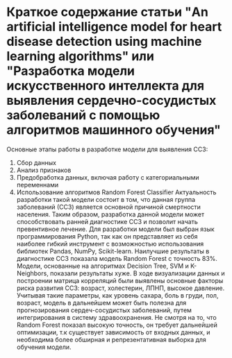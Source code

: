 # Краткое содержание статьи "An artificial intelligence model for heart disease detection using machine learning algorithms" или "Разработка модели искусственного интеллекта для выявления сердечно-сосудистых заболеваний с помощью алгоритмов машинного обучения"
Основные этапы работы в разработке модели для выявления ССЗ: 
1. Сбор данных
2. Анализ признаков
3. Предобработка данных, включая работу с категориальными переменнами
4. Использование алгоритмов Random Forest Classifier
Актуальность разработки такой модели состоит в том, что данная группа заболеваний (ССЗ) является основной причиной смертности населения. Таким образом, разработка данной модели может способствовать ранней диагностике ССЗ и позволит начать превентивное лечение. Для разработки модели был выбран язык программирования Python, так как он представляет из себя наиболее гибкий инструмент с возможностью использования библиотек Pandas, NumPy, Scikit-learn. Наилучшие результаты в диагностике ССЗ показала модель Random Forest с точность 83%. Модели, основанные на алгоритмах Decision Tree, SVM и K-Neighbors, показали результаты хуже. В ходе визуализации данных и построении матрица корреляций были выявлены основные факторы риска развития ССЗ: возраст, холестерин, ЛПНП, высокое давление. Учитывая такие параметры, как уровень сахара, боль в груди, пол, возраст, модель в дальнейшем может быть полезна для прогнозирования сердеч-сосудистых заболеваний, путем интегрирования в систему здравоохранения. Не смотря на то, что Random Forest показал высокую точность, он требует дальнейшей оптимизации, т.к существует зависимость от входных данных, и необходима более обширная и репрезентативная выборка для обучения модели.
